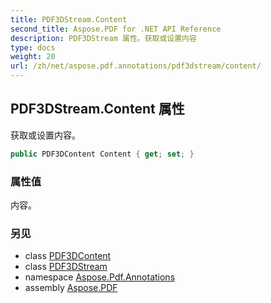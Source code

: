 ```yaml
---
title: PDF3DStream.Content
second_title: Aspose.PDF for .NET API Reference
description: PDF3DStream 属性。获取或设置内容
type: docs
weight: 20
url: /zh/net/aspose.pdf.annotations/pdf3dstream/content/
---
```

## PDF3DStream.Content 属性

获取或设置内容。

```csharp
public PDF3DContent Content { get; set; }
```

### 属性值

内容。

### 另见

* class [PDF3DContent](../../pdf3dcontent/)
* class [PDF3DStream](../)
* namespace [Aspose.Pdf.Annotations](../../../aspose.pdf.annotations/)
* assembly [Aspose.PDF](../../../)